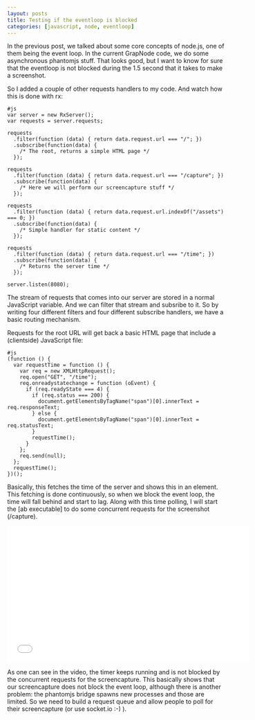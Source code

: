 ```yaml
---
layout: posts
title: Testing if the eventloop is blocked
categories: [javascript, node, eventloop]
---
```


In the previous post, we talked about some core concepts of node.js, one of them being the event loop.
In the current GrapNode code, we do some asynchronous phantomjs stuff. That looks good, but I want to know for sure that the eventloop is not blocked during the 1.5 second that it takes to make a screenshot.

So I added a couple of other requests handlers to my code. And watch how this is done with rx:

    #js
    var server = new RxServer();
    var requests = server.requests;

    requests
      .filter(function (data) { return data.request.url === "/"; })
      .subscribe(function(data) {
        /* The root, returns a simple HTML page */
      });

    requests
      .filter(function (data) { return data.request.url === "/capture"; })
      .subscribe(function(data) {
        /* Here we will perform our screencapture stuff */
      });

    requests
      .filter(function (data) { return data.request.url.indexOf("/assets") === 0; })
      .subscribe(function(data) {
        /* Simple handler for static content */
      });

    requests
      .filter(function (data) { return data.request.url === "/time"; })
      .subscribe(function(data) {
        /* Returns the server time */
      });

    server.listen(8080);
    
The stream of requests that comes into our server are stored in a normal JavaScript variable. And we can filter that stream and subsribe to it. So by writing four different filters and four different subscribe handlers, we have a basic routing mechanism.

Requests for the root URL will get back a basic HTML page that include a (clientside) JavaScript file:

    #js
    (function () {
      var requestTime = function () {
        var req = new XMLHttpRequest();
        req.open("GET", "/time");
        req.onreadystatechange = function (oEvent) {
          if (req.readyState === 4) {
            if (req.status === 200) {
              document.getElementsByTagName("span")[0].innerText = req.responseText;
            } else {
              document.getElementsByTagName("span")[0].innerText = req.statusText;
            }
            requestTime();
          }
        };
        req.send(null);
      };
      requestTime();
    })();

Basically, this fetches the time of the server and shows this in an element. This fetching is done continuously, so when we block the event loop, the time will fall behind and start to lag. Along with this time polling, I will start the [ab executable] to do some concurrent requests for the screenshot (/capture).

<iframe width="560" height="315" src="//www.youtube.com/embed/cubOIq-ak_0" frameborder="0" allowfullscreen></iframe>

As one can see in the video, the timer keeps running and is not blocked by the concurrent requests for the screencapture. This basically shows that our screencapture does not block the event loop, although there is another problem: the phantomjs bridge spawns new processes and those are limited. So we need to build a request queue and allow people to poll for their screencapture (or use socket.io :-) ).
